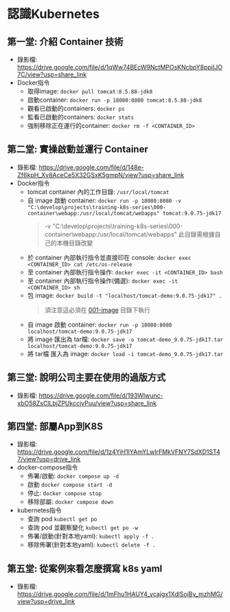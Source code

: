 # 認識Kubernetes

## 第一堂: 介紹 Container 技術
- 錄影檔: https://drive.google.com/file/d/1qWw74BEcW9NctMPOsKNcbpY8ppiIJO7C/view?usp=share_link
- Docker指令
   - 取得image: `docker pull tomcat:8.5.88-jdk8`
   - 啟動container: `docker run -p 18080:8080 tomcat:8.5.88-jdk8`
   - 觀看已啟動的containers: `docker ps`
   - 監看已啟動的containers: `docker stats`
   - 強制移除正在運行的container: `docker rm -f <CONTAINER_ID>`


## 第二堂: 實操啟動並運行 Container
- 錄影檔: https://drive.google.com/file/d/148e-Zf6kpH_Xv8AceCe5X32GSxK5gmpN/view?usp=share_link
- Docker指令
  - tomcat container 內的工作目錄: `/usr/local/tomcat`
  - 自 image 啟動 container: `docker run -p 18080:8080 -v "C:\develop\projects\training-k8s-series\000-container\webapp:/usr/local/tomcat/webapps" tomcat:9.0.75-jdk17`
    > -v "C:\develop\projects\training-k8s-series\000-container\webapp:/usr/local/tomcat/webapps"
    > 此目錄需根據自己的本機目錄改變 
  - 於 container 內部執行指令並直接印在 console: `docker exec <CONTAINER_ID> cat /etc/os-release`
  - 至 container 內部執行指令操作: `docker exec -it <CONTAINER_ID> bash`
  - 至 container 內部執行指令操作(備選): `docker exec -it <CONTAINER_ID> sh`
  - 包 image: `docker build -t "localhost/tomcat-demo:9.0.75-jdk17" .`
    > 須注意這必須在 [001-image](001-image) 目錄下執行
  - 自 image 啟動 container: `docker run -p 18080:8080 localhost/tomcat-demo:9.0.75-jdk17`
  - 將 image 匯出為 tar檔: `docker save -o tomcat-demo_9.0.75-jdk17.tar localhost/tomcat-demo:9.0.75-jdk17`
  - 將 tar檔 匯入為 image: `docker load -i tomcat-demo_9.0.75-jdk17.tar`


## 第三堂: 說明公司主要在使用的過版方式
- 錄影檔: https://drive.google.com/file/d/193WIwunc-xbO58ZsClLbjZPUkccjvPuu/view?usp=share_link

## 第四堂: 部屬App到K8S
- 錄影檔: https://drive.google.com/file/d/1z4YiH1IYAmYLwIrFMkVFNY7SdXD1ST47/view?usp=drive_link
- docker-compose指令
  - 佈署/啟動: `docker compose up -d`
  - 啟動 `docker compose start -d`
  - 停止: `docker compose stop`
  - 移除部屬: `docker compose down`
- kubernetes指令
  - 查詢 pod `kubectl get po`
  - 查詢 pod 並觀察變化 `kubectl get po -w`
  - 佈署/啟動(針對本地yaml): `kubectl apply -f .`
  - 移除佈署(針對本地yaml): `kubectl delete -f .`

## 第五堂: 從案例來看怎麼撰寫 k8s yaml
- 錄影檔: https://drive.google.com/file/d/1mFhu1HAUY4_ycajgx1XdlSojBy_mzhMG/view?usp=drive_link